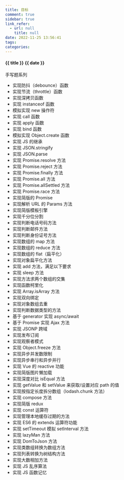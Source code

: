 ```yaml
---
title: 目标
comment: true
sidebar: true
link_refer:
  - url: null
    title: null
date: 2022-11-25 13:56:41
tags:
categories:
---
```


#### {{ title }} {{ date }}

手写题系列

<!--more-->

- 实现防抖（debounce）函数
- 实现节流（throttle）函数
- 实现深拷贝函数
- 实现 instanceof 函数
- 模拟实现 new 操作符
- 实现 call 函数
- 实现 apply 函数
- 实现 bind 函数
- 模拟实现 Object.create 函数
- 实现 JS 的继承
- 实现 JSON.stringify
- 实现 JSON.parse
- 实现 Promise.resolve 方法
- 实现 Promise.reject 方法
- 实现 Promise.finally 方法
- 实现 Promise.all 方法
- 实现 Promise.allSettled 方法
- 实现 Promise.race 方法
- 实现简版的 Promise
- 实现解析 URL 的 Params 方法
- 实现简版模板引擎
- 实现千分位分割
- 实现判断电话号码方法
- 实现判断邮件方法
- 实现判断身份证号方法
- 实现数组的 map 方法
- 实现数组的 reduce 方法
- 实现数组的 flat（扁平化）
- 实现对象扁平化方法
- 实现 add 方法，满足以下要求
- 实现 sleep 方法
- 实现方法求两个数组的交集
- 实现函数柯里化
- 实现 Array.isArray 方法
- 实现双向绑定
- 实现对象数组去重
- 实现判断数据类型的方法
- 基于 generator 实现 async/await
- 基于 Promise 实现 Ajax 方法
- 实现 JSONP 跨域
- 实现发布订阅
- 实现观察者模式
- 实现 Object.freeze 方法
- 实现异步并发数限制
- 实现异步串行和异步并行
- 实现 Vue 的 reactive 功能
- 实现简版图片懒加载
- 实现深度对比 isEqual 方法
- 实现 getValue 和 setValue 来获取/设置对应 path 的值
- 实现按指定长度拆分数组（lodash.chunk 方法）
- 实现 compose 方法
- 实现简版 redux
- 实现 const 运算符
- 实现管理本地缓存过期的方法
- 实现 ES6 的 extends 运算符功能
- 实现 setTimeout 模拟 setInterval 方法
- 实现 lazyMan 方法
- 实现 DomToJson 方法
- 实现类数组转换为数组方法
- 实现列表转换为树结构方法
- 实现大数相加方法
- 实现 JS 乱序算法
- 实现 JS 函数记忆
